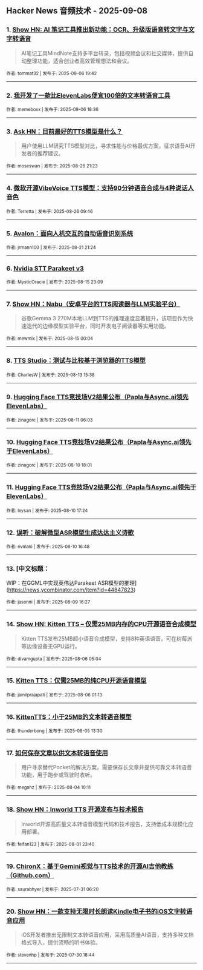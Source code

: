 ## Hacker News 音频技术 - 2025-09-08


### 1. [Show HN: AI 笔记工具推出新功能：OCR、升级版语音转文字与文字转语音](https://news.ycombinator.com/item?id=45152280)
> AI笔记工具MindNote支持多平台转录，包括视频会议和社交媒体，提供自动整理功能，适合创业者高效管理想法和会议。

<sub>作者: tommat32 | 发布于: 2025-09-06 19:42</sub>

---

### 2. [我开发了一款比ElevenLabs便宜100倍的文本转语音工具](https://news.ycombinator.com/item?id=45151768)

<sub>作者: memeboxx | 发布于: 2025-09-06 18:36</sub>

---

### 3. [Ask HN：目前最好的TTS模型是什么？](https://news.ycombinator.com/item?id=45032508)
> 用户使用LLM研究TTS模型对比，寻求性能与价格最优方案，征求语音AI开发者的推荐建议。

<sub>作者: moseswan | 发布于: 2025-08-26 21:23</sub>

---

### 4. [微软开源VibeVoice TTS模型：支持90分钟语音合成与4种说话人音色](https://news.ycombinator.com/item?id=45024338)

<sub>作者: Terretta | 发布于: 2025-08-26 09:46</sub>

---

### 5. [Avalon：面向人机交互的自动语音识别系统](https://news.ycombinator.com/item?id=44978277)

<sub>作者: jrmann100 | 发布于: 2025-08-21 21:24</sub>

---

### 6. [Nvidia STT Parakeet v3](https://news.ycombinator.com/item?id=44918313)

<sub>作者: MysticOracle | 发布于: 2025-08-15 23:09</sub>

---

### 7. [Show HN：Nabu（安卓平台的TTS阅读器与LLM实验平台）](https://news.ycombinator.com/item?id=44907170)
> 谷歌Gemma 3 270M本地LLM到TTS的推理速度显著提升，该项目作为快速迭代的边缘模型实验平台，同时开发电子阅读器等实用功能。

<sub>作者: mewmix | 发布于: 2025-08-15 00:04</sub>

---

### 8. [TTS Studio：测试与比较基于浏览器的TTS模型](https://news.ycombinator.com/item?id=44889900)

<sub>作者: CharlesW | 发布于: 2025-08-13 15:38</sub>

---

### 9. [Hugging Face TTS竞技场V2结果公布（Papla与Async.ai领先ElevenLabs）](https://news.ycombinator.com/item?id=44861142)

<sub>作者: zinagorc | 发布于: 2025-08-11 06:03</sub>

---

### 10. [Hugging Face TTS竞技场V2结果公布（Papla与Async.ai领先于ElevenLabs）](https://news.ycombinator.com/item?id=44856995)

<sub>作者: zinagorc | 发布于: 2025-08-10 18:01</sub>

---

### 11. [Hugging Face TTS竞技场V2结果公布（Papla与Async.ai领先于ElevenLabs）](https://news.ycombinator.com/item?id=44856714)

<sub>作者: leysan | 发布于: 2025-08-10 17:24</sub>

---

### 12. [误听：破解微型ASR模型生成达达主义诗歌](https://news.ycombinator.com/item?id=44856410)

<sub>作者: evmaki | 发布于: 2025-08-10 16:48</sub>

---

### 13. [中文标题：
WIP：在GGML中实现英伟达Parakeet ASR模型的推理](https://news.ycombinator.com/item?id=44847823)

<sub>作者: jasonni | 发布于: 2025-08-09 16:27</sub>

---

### 14. [Show HN: Kitten TTS – 仅需25MB内存的CPU开源语音合成模型](https://news.ycombinator.com/item?id=44807868)
> Kitten TTS发布25MB超小语音合成模型，支持8种英语语音，可在树莓派等边缘设备无GPU运行。

<sub>作者: divamgupta | 发布于: 2025-08-06 05:04</sub>

---

### 15. [Kitten TTS：仅需25MB的纯CPU开源语音模型](https://news.ycombinator.com/item?id=44806543)

<sub>作者: jainilprajapati | 发布于: 2025-08-06 01:13</sub>

---

### 16. [KittenTTS：小于25MB的文本转语音模型](https://news.ycombinator.com/item?id=44797724)

<sub>作者: thunderbong | 发布于: 2025-08-05 13:30</sub>

---

### 17. [如何保存文章以供文本转语音使用](https://news.ycombinator.com/item?id=44783867)
> 用户寻求替代Pocket的解决方案，需要保存长文章并提供可靠文本转语音功能，用于跑步或驾驶时收听。

<sub>作者: megahz | 发布于: 2025-08-04 10:11</sub>

---

### 18. [Show HN：Inworld TTS 开源发布与技术报告](https://news.ycombinator.com/item?id=44763614)
> Inworld开源高质量文本转语音模型代码和技术报告，支持低成本规模化应用部署。

<sub>作者: feifan123 | 发布于: 2025-08-01 23:40</sub>

---

### 19. [ChironX：基于Gemini视觉与TTS技术的开源AI吉他教练（Github.com）](https://news.ycombinator.com/item?id=44742873)

<sub>作者: saurabhyer | 发布于: 2025-07-31 06:20</sub>

---

### 20. [Show HN：一款支持无限时长朗读Kindle电子书的iOS文字转语音应用](https://news.ycombinator.com/item?id=44738030)
> iOS开发者推出无限制文本转语音应用，采用高质量AI语音，支持多种文档格式导入，提供流畅的听书体验。

<sub>作者: stevenhp | 发布于: 2025-07-30 18:44</sub>

---

